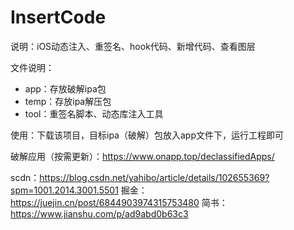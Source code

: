 # InsertCode

说明：iOS动态注入、重签名、hook代码、新增代码、查看图层

文件说明：
* app：存放破解ipa包
* temp：存放ipa解压包
* tool：重签名脚本、动态库注入工具

使用：下载该项目，目标ipa（破解）包放入app文件下，运行工程即可

破解应用（按需更新）：https://www.onapp.top/declassifiedApps/

scdn：https://blog.csdn.net/yahibo/article/details/102655369?spm=1001.2014.3001.5501
掘金：https://juejin.cn/post/6844903974315753480
简书：https://www.jianshu.com/p/ad9abd0b63c3
